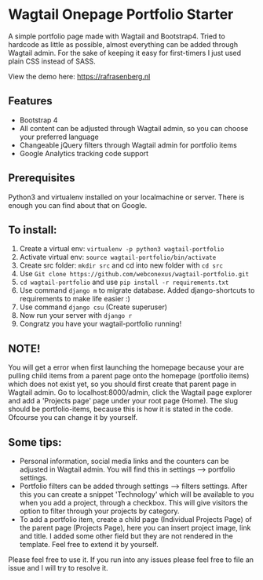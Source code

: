 # Wagtail Onepage Portfolio Starter

A simple portfolio page made with Wagtail and Bootstrap4. Tried to hardcode as little as possible, almost everything can be added through Wagtail admin. For the sake of keeping it easy for first-timers I just used plain CSS instead of SASS. 

View the demo here: https://rafrasenberg.nl

## Features
- Bootstrap 4
- All content can be adjusted through Wagtail admin, so you can choose your preferred language
- Changeable jQuery filters through Wagtail admin for portfolio items
- Google Analytics tracking code support


## Prerequisites
Python3 and virtualenv installed on your localmachine or server. There is enough you can find about that on Google.

## To install:

1. Create a virtual env: ```virtualenv -p python3 wagtail-portfolio```
2. Activate virtual env: ```source wagtail-portfolio/bin/activate```
3. Create src folder: ```mkdir src``` and cd into new folder with ```cd src```
4. Use ``` Git clone https://github.com/webconexus/wagtail-portfolio.git ```
5. ```cd wagtail-portfolio``` and use ``` pip install -r requirements.txt ```
6. Use command ``` django m ``` to migrate database. Added django-shortcuts to requirements to make life easier :)
7. Use command ```django csu``` (Create superuser)
8. Now run your server with ```django r```
9. Congratz you have your wagtail-portfolio running!


## NOTE! 
You will get a error when first launching the homepage because your are pulling child items from a parent page onto the homepage (portfolio items) which does not exist yet, so you should first create that parent page in Wagtail admin. Go to localhost:8000/admin, click the Wagtail page explorer and add a 'Projects page' page under your root page (Home). The slug should be portfolio-items, because this is how it is stated in the code. Ofcourse you can change it by yourself. 


## Some tips:
- Personal information, social media links and the counters can be adjusted in Wagtail admin. You will find this in settings --> portfolio settings.
- Portfolio filters can be added through settings --> filters settings. After this you can create a snippet 'Technology' which will be available to you when you add a project, through a checkbox. This will give visitors the option to filter through your projects by category.
- To add a portfolio item, create a child page (Individual Projects Page) of the parent page (Projects Page), here you can insert project image, link and title. I added some other field but they are not rendered in the template. Feel free to extend it by yourself.

Please feel free to use it. If you run into any issues please feel free to file an issue and I will try to resolve it.
